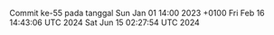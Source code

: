 Commit ke-55 pada tanggal Sun Jan 01 14:00 2023 +0100
Fri Feb 16 14:43:06 UTC 2024
Sat Jun 15 02:27:54 UTC 2024
